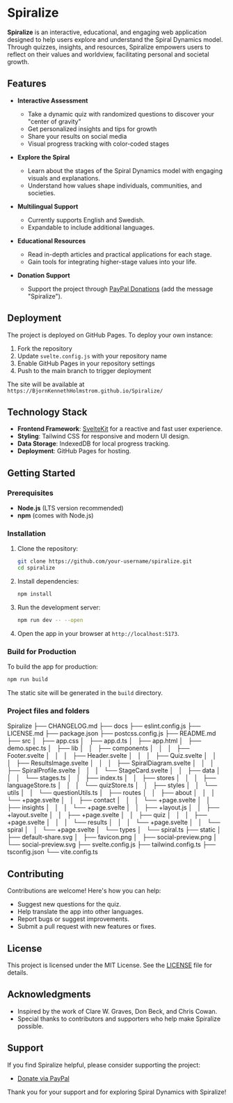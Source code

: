 # Spiralize

**Spiralize** is an interactive, educational, and engaging web application designed to help users explore and understand the Spiral Dynamics model. Through quizzes, insights, and resources, Spiralize empowers users to reflect on their values and worldview, facilitating personal and societal growth.

## Features

- **Interactive Assessment**
  - Take a dynamic quiz with randomized questions to discover your "center of gravity"
  - Get personalized insights and tips for growth
  - Share your results on social media
  - Visual progress tracking with color-coded stages

- **Explore the Spiral**
  - Learn about the stages of the Spiral Dynamics model with engaging visuals and explanations.
  - Understand how values shape individuals, communities, and societies.

- **Multilingual Support**
  - Currently supports English and Swedish.
  - Expandable to include additional languages.

- **Educational Resources**
  - Read in-depth articles and practical applications for each stage.
  - Gain tools for integrating higher-stage values into your life.

- **Donation Support**
  - Support the project through [PayPal Donations](https://www.paypal.com/donate/?hosted_button_id=FX7FQMDQBAR4N) (add the message "Spiralize").

## Deployment

The project is deployed on GitHub Pages. To deploy your own instance:

1. Fork the repository
2. Update `svelte.config.js` with your repository name
3. Enable GitHub Pages in your repository settings
4. Push to the main branch to trigger deployment

The site will be available at `https://BjornKennethHolmstrom.github.io/Spiralize/`

## Technology Stack

- **Frontend Framework**: [SvelteKit](https://kit.svelte.dev/) for a reactive and fast user experience.
- **Styling**: Tailwind CSS for responsive and modern UI design.
- **Data Storage**: IndexedDB for local progress tracking.
- **Deployment**: GitHub Pages for hosting.

## Getting Started

### Prerequisites

- **Node.js** (LTS version recommended)
- **npm** (comes with Node.js)

### Installation

1. Clone the repository:
   ```bash
   git clone https://github.com/your-username/spiralize.git
   cd spiralize
   ```

2. Install dependencies:
   ```bash
   npm install
   ```

3. Run the development server:
   ```bash
   npm run dev -- --open
   ```

4. Open the app in your browser at `http://localhost:5173`.

### Build for Production

To build the app for production:
```bash
npm run build
```

The static site will be generated in the `build` directory.

### Project files and folders

Spiralize
├── CHANGELOG.md
├── docs
├── eslint.config.js
├── LICENSE.md
├── package.json
├── postcss.config.js
├── README.md
├── src
│   ├── app.css
│   ├── app.d.ts
│   ├── app.html
│   ├── demo.spec.ts
│   ├── lib
│   │   ├── components
│   │   │   ├── Footer.svelte
│   │   │   ├── Header.svelte
│   │   │   ├── Quiz.svelte
│   │   │   ├── ResultsImage.svelte
│   │   │   ├── SpiralDiagram.svelte
│   │   │   ├── SpiralProfile.svelte
│   │   │   └── StageCard.svelte
│   │   ├── data
│   │   │   └── stages.ts
│   │   ├── index.ts
│   │   ├── stores
│   │   │   ├── languageStore.ts
│   │   │   └── quizStore.ts
│   │   ├── styles
│   │   └── utils
│   │       └── questionUtils.ts
│   ├── routes
│   │   ├── about
│   │   │   └── +page.svelte
│   │   ├── contact
│   │   │   └── +page.svelte
│   │   ├── insights
│   │   │   └── +page.svelte
│   │   ├── +layout.js
│   │   ├── +layout.svelte
│   │   ├── +page.svelte
│   │   ├── quiz
│   │   │   ├── +page.svelte
│   │   │   └── results
│   │   │       └── +page.svelte
│   │   └── spiral
│   │       └── +page.svelte
│   └── types
│       └── spiral.ts
├── static
│   ├── default-share.svg
│   ├── favicon.png
│   ├── social-preview.png
│   └── social-preview.svg
├── svelte.config.js
├── tailwind.config.ts
├── tsconfig.json
└── vite.config.ts

## Contributing

Contributions are welcome! Here's how you can help:

- Suggest new questions for the quiz.
- Help translate the app into other languages.
- Report bugs or suggest improvements.
- Submit a pull request with new features or fixes.

## License

This project is licensed under the MIT License. See the [LICENSE](LICENSE) file for details.

## Acknowledgments

- Inspired by the work of Clare W. Graves, Don Beck, and Chris Cowan.
- Special thanks to contributors and supporters who help make Spiralize possible.

## Support

If you find Spiralize helpful, please consider supporting the project:

- [Donate via PayPal](https://www.paypal.com/donate/?hosted_button_id=FX7FQMDQBAR4N)

Thank you for your support and for exploring Spiral Dynamics with Spiralize!


